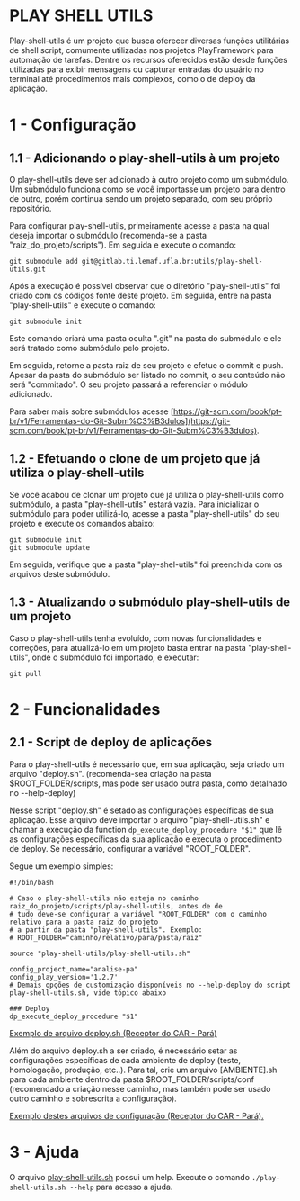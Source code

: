 # PLAY SHELL UTILS

Play-shell-utils é um projeto que busca oferecer diversas funções utilitárias
de shell script, comumente utilizadas nos projetos PlayFramework para automação 
de tarefas. Dentre os recursos oferecidos estão desde funções utilizadas para 
exibir mensagens ou capturar entradas do usuário no terminal até procedimentos 
mais complexos, como o de deploy da aplicação.


# 1 - Configuração


## 1.1 - Adicionando o play-shell-utils à um projeto

O play-shell-utils deve ser adicionado à outro projeto como um submódulo. Um 
submódulo funciona como se você importasse um projeto para dentro de outro, 
porém continua sendo um projeto separado, com seu próprio repositório.

Para configurar play-shell-utils, primeiramente acesse a pasta na qual deseja
importar o submódulo (recomenda-se a pasta "raiz_do_projeto/scripts"). Em 
seguida e execute o comando:

    git submodule add git@gitlab.ti.lemaf.ufla.br:utils/play-shell-utils.git

Após a execução é possível observar que o diretório "play-shell-utils" foi 
criado com os códigos fonte deste projeto. Em seguida, entre na pasta 
"play-shell-utils" e execute o comando:

    git submodule init

Este comando criará uma pasta oculta ".git" na pasta do submódulo e ele será
tratado como submódulo pelo projeto.

Em seguida, retorne a pasta raiz de seu projeto e efetue o commit e push. Apesar
da pasta do submódulo ser listado no commit, o seu conteúdo não será "commitado".
O seu projeto passará a referenciar o módulo adicionado.

Para saber mais sobre submódulos acesse [https://git-scm.com/book/pt-br/v1/Ferramentas-do-Git-Subm%C3%B3dulos](https://git-scm.com/book/pt-br/v1/Ferramentas-do-Git-Subm%C3%B3dulos).


## 1.2 - Efetuando o clone de um projeto que já utiliza o play-shell-utils

Se você acabou de clonar um projeto que já utiliza o play-shell-utils como 
submódulo, a pasta "play-shell-utils" estará vazia. Para inicializar o submódulo 
para poder utilizá-lo, acesse a pasta "play-shell-utils" do seu projeto e 
execute os comandos abaixo:

    git submodule init
    git submodule update

Em seguida, verifique que a pasta "play-shel-utils" foi preenchida com os 
arquivos deste submódulo.


## 1.3 - Atualizando o submódulo play-shell-utils de um projeto

Caso o play-shell-utils tenha evoluído, com novas funcionalidades e correções, 
para atualizá-lo em um projeto basta entrar na pasta "play-shell-utils", onde
o submódulo foi importado, e executar:

    git pull


# 2 - Funcionalidades


## 2.1 - Script de deploy de aplicações

Para o play-shell-utils é necessário que, em sua aplicação, seja criado um 
arquivo "deploy.sh". (recomenda-sea  criação na pasta $ROOT_FOLDER/scripts, mas 
pode ser usado outra pasta, como detalhado no --help-deploy)

Nesse script "deploy.sh" é setado as configurações específicas de sua aplicação. 
Esse arquivo deve importar o arquivo "play-shell-utils.sh" e chamar a execução 
da function `dp_execute_deploy_procedure "$1"` que lê as configurações 
específicas da sua aplicação e executa o procedimento de deploy. Se necessário, 
configurar a variável "ROOT_FOLDER".

Segue um exemplo simples:

    #!/bin/bash

    # Caso o play-shell-utils não esteja no caminho raiz_do_projeto/scripts/play-shell-utils, antes de de 
    # tudo deve-se configurar a variável "ROOT_FOLDER" com o caminho relativo para a pasta raiz do projeto 
    # a partir da pasta "play-shell-utils". Exemplo: 
    # ROOT_FOLDER="caminho/relativo/para/pasta/raiz"

    source "play-shell-utils/play-shell-utils.sh"
    
    config_project_name="analise-pa"
    config_play_version='1.2.7'
    # Demais opções de customização disponíveis no --help-deploy do script play-shell-utils.sh, vide tópico abaixo

    ### Deploy
    dp_execute_deploy_procedure "$1"

[Exemplo de arquivo deploy.sh (Receptor do CAR - Pará)](http://gitlab.ti.lemaf.ufla.br/car-pa/receptor/blob/master/scripts/deploy.sh)

Além do arquivo deploy.sh a ser criado, é necessário setar as configurações 
específicas de cada ambiente de deploy (teste, homologação, produção, etc..). 
Para tal, crie um arquivo [AMBIENTE].sh para cada ambiente dentro da pasta 
$ROOT_FOLDER/scripts/conf (recomendado a criação nesse caminho, mas também pode 
ser usado outro caminho e sobrescrita a configuração).

[Exemplo destes arquivos de configuração (Receptor do CAR - Pará).](http://gitlab.ti.lemaf.ufla.br/car-pa/receptor/tree/master/scripts/conf)    


# 3 - Ajuda

O arquivo [play-shell-utils.sh](http://gitlab.ti.lemaf.ufla.br/utils/play-shell-utils/blob/master/play-shell-utils.sh) possui um help. Execute o comando `./play-shell-utils.sh --help` para acesso a ajuda.